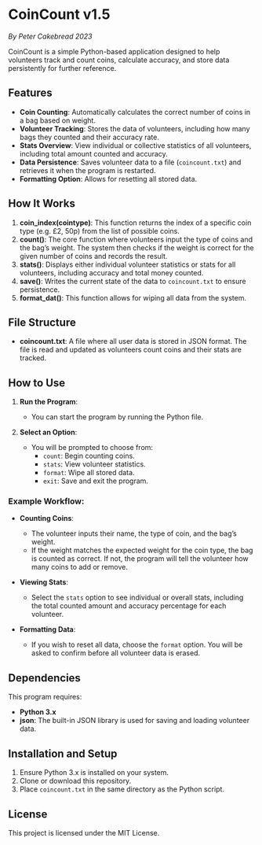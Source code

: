 # CoinCount v1.5
*By Peter Cakebread 2023*

CoinCount is a simple Python-based application designed to help volunteers track and count coins, calculate accuracy, and store data persistently for further reference.

## Features
- **Coin Counting**: Automatically calculates the correct number of coins in a bag based on weight.
- **Volunteer Tracking**: Stores the data of volunteers, including how many bags they counted and their accuracy rate.
- **Stats Overview**: View individual or collective statistics of all volunteers, including total amount counted and accuracy.
- **Data Persistence**: Saves volunteer data to a file (`coincount.txt`) and retrieves it when the program is restarted.
- **Formatting Option**: Allows for resetting all stored data.

## How It Works

1. **coin_index(cointype)**: This function returns the index of a specific coin type (e.g. £2, 50p) from the list of possible coins.
2. **count()**: The core function where volunteers input the type of coins and the bag’s weight. The system then checks if the weight is correct for the given number of coins and records the result.
3. **stats()**: Displays either individual volunteer statistics or stats for all volunteers, including accuracy and total money counted.
4. **save()**: Writes the current state of the data to `coincount.txt` to ensure persistence.
5. **format_dat()**: This function allows for wiping all data from the system.

## File Structure
- **coincount.txt**: A file where all user data is stored in JSON format. The file is read and updated as volunteers count coins and their stats are tracked.

## How to Use

1. **Run the Program**: 
   - You can start the program by running the Python file.
   
2. **Select an Option**:
   - You will be prompted to choose from:
     - `count`: Begin counting coins.
     - `stats`: View volunteer statistics.
     - `format`: Wipe all stored data.
     - `exit`: Save and exit the program.

### Example Workflow:

- **Counting Coins**:
   - The volunteer inputs their name, the type of coin, and the bag’s weight.
   - If the weight matches the expected weight for the coin type, the bag is counted as correct. If not, the program will tell the volunteer how many coins to add or remove.
   
- **Viewing Stats**:
   - Select the `stats` option to see individual or overall stats, including the total counted amount and accuracy percentage for each volunteer.

- **Formatting Data**:
   - If you wish to reset all data, choose the `format` option. You will be asked to confirm before all volunteer data is erased.

## Dependencies

This program requires:
- **Python 3.x**
- **json**: The built-in JSON library is used for saving and loading volunteer data.

## Installation and Setup

1. Ensure Python 3.x is installed on your system.
2. Clone or download this repository.
3. Place `coincount.txt` in the same directory as the Python script.

## License
This project is licensed under the MIT License.

